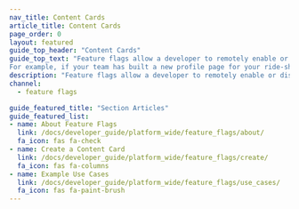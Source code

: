 ```yaml
---
nav_title: Content Cards
article_title: Content Cards
page_order: 0
layout: featured
guide_top_header: "Content Cards"
guide_top_text: "Feature flags allow a developer to remotely enable or disable functionality for a specific or random selection of users. Importantly, they let you turn a feature on and off in production without additional code deployment or app store updates. This allows you to safely roll out new features with confidence. <br><br>
For example, if your team has built a new profile page for your ride-sharing app, instead of releasing it (and potential bugs) to your entire user base, you can roll out the new profile page to just 5% of all users as a way to mitigate risk. "
description: "Feature flags allow a developer to remotely enable or disable functionality for a specific or random selection of users. Importantly, they let you turn a feature on and off in production without additional code deployment or app store updates. This allows you to safely roll out new features with confidence."
channel:
  - feature flags

guide_featured_title: "Section Articles"
guide_featured_list:
- name: About Feature Flags
  link: /docs/developer_guide/platform_wide/feature_flags/about/
  fa_icon: fas fa-check
- name: Create a Content Card
  link: /docs/developer_guide/platform_wide/feature_flags/create/
  fa_icon: fas fa-columns
- name: Example Use Cases
  link: /docs/developer_guide/platform_wide/feature_flags/use_cases/
  fa_icon: fas fa-paint-brush
---
```

<br><br>
